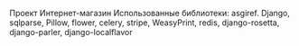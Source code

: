 Проект Интернет-магазин
Использованные библиотеки:
asgiref.
Django,
sqlparse,
Pillow,
flower,
celery,
stripe,
WeasyPrint,
redis,
django-rosetta,
django-parler,
django-localflavor
